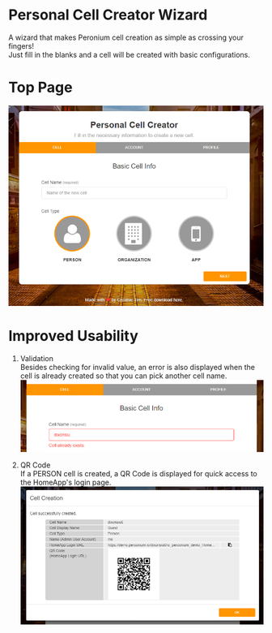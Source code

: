 # Personal Cell Creator Wizard  
A wizard that makes Peronium cell creation as simple as crossing your fingers!  
Just fill in the blanks and a cell will be created with basic configurations.  

# Top Page    
![Personal Cell Creator Wizard](doc/cell_creator_wizard.PNG)

# Improved Usability  
1. Validation  
Besides checking for invalid value, an error is also displayed when the cell is already created so that you can pick another cell name.  
![validation](doc/validation.PNG)  

1. QR Code   
If a PERSON cell is created, a QR Code is displayed for quick access to the HomeApp's login page.  
![Sample](doc/cellinfo.PNG)  
